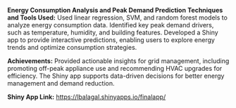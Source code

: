 **Energy Consumption Analysis and Peak Demand Prediction**
**Techniques and Tools Used:**
Used linear regression, SVM, and random forest models to analyze energy consumption data. Identified key peak demand drivers, such as temperature, humidity, and building features. Developed a Shiny app to provide interactive predictions, enabling users to explore energy trends and optimize consumption strategies.

**Achievements:**
Provided actionable insights for grid management, including promoting off-peak appliance use and recommending HVAC upgrades for efficiency. The Shiny app supports data-driven decisions for better energy management and demand reduction.

**Shiny App Link:**
https://lbalagal.shinyapps.io/finalapp/

